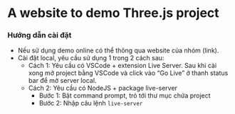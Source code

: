 # A website to demo Three.js project
### Hướng dẫn cài đặt
- Nếu sử dụng demo online có thể thông qua website của nhóm (link).
- Cài đặt local, yêu cầu sử dụng 1 trong 2 cách sau:
  - Cách 1: Yêu cầu có VSCode + extension Live Server. Sau khi cài xong mở project bằng VSCode và click vào “Go Live” ở thanh status bar để mở server local.
  - Cách 2: Yêu cầu có NodeJS + package live-server
    - Bước 1: Bật command prompt, trỏ tới thư mục chứa project
    - Bước 2: Nhập câu lệnh ```live-server```

